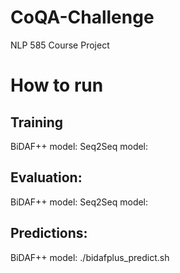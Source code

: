# CoQA-Challenge
NLP 585 Course Project

# How to run

## Training
BiDAF++ model: 
Seq2Seq model:

## Evaluation:
BiDAF++ model: 
Seq2Seq model:

## Predictions:
BiDAF++ model: ./bidafplus_predict.sh